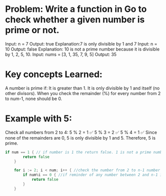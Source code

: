 # Problem: Write a function in Go to check whether a given number is prime or not.
Input: n = 7
Output: true
Explanation:7 is only divisible by 1 and 7
Input: n = 10
Output: false
Explanation: 10 is not a prime number because it is divisible by 1, 2, 5, 10.
Input: nums = [3, 1, 35, 7, 9, 5]
Output: 35

# Key concepts Learned:
A number is prime if:
It is greater than 1.
It is only divisible by 1 and itself (no other divisors).
When you check the remainder (%) for every number from 2 to num-1, none should be 0.

# Example with 5:
Check all numbers from 2 to 4:
5 % 2 = 1 ✅
5 % 3 = 2 ✅
5 % 4 = 1 ✅
Since none of the remainders are 0, 5 is only divisible by 1 and 5.
Therefore, 5 is prime.

```go
if num == 1 { // if number is 1 the return false. 1 is not a prime number by default
		return false
	}
```
```go
	for i := 2; i < num; i++ { //check the number from 2 to n-1 number
		if num%i == 0 { //if reminder of any number between 2 and n-1 is 0 , then that is not a prime number
			return false
		}
	}
```


